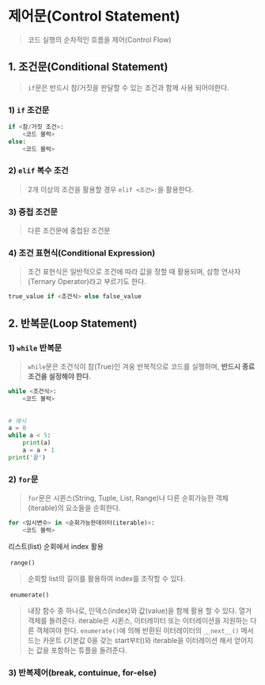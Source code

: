 # 제어문(Control Statement)

> 코드 실행의 순차적인 흐름을 제어(Control Flow)

## 1. 조건문(Conditional Statement)

> `if`문은 반드시 참/거짓을 판달할 수 있는 조건과 함께 사용 되어야한다.

### 1) `if` 조건문

```python
if <참/거짓 조건>:
    <코드 블럭>
else:
    <코드 블럭>
```

### 2) `elif` 복수 조건

> 2개 이상의 조건을 활용할 경우 `elif <조건>:`을 활용한다.

### 3) 중첩 조건문

> 다른 조건문에 중첩된 조건문

### 4) 조건 표현식(Conditional Expression)

> 조건 표현식은 일반적으로 조건에 따라 값을 정할 때 활용되며, 삼항 연사자(Ternary Operator)라고 부르기도 한다.

```python
true_value if <조건식> else false_value
```



## 2. 반복문(Loop Statement)

### 1) `while` 반복문

> `while`문은 조건식이 참(True)인 겨웅 반복적으로 코드를 실행하며, **반드시 종료조건을 설정해야 한다.**

```python
while <조건식>:
    <코드 블럭>
    
    
# 예시
a = 0
while a < 5:
    print(a)
    a = a + 1
print('끝')
```

### 2) `for`문

> `for`문은 시퀸스(String, Tuple, List, Range)나 다른 순회가능한 객체(iterable)의 요소들을 순회한다.

```python
for <임시변수> in <순회가능한데이터(iterable)>:
    <코드 블럭>
```

리스트(list) 순회에서 index 활용

​	`range()`

> 순회할 list의 길이를 활용하여 index를 조작할 수 있다.

​	`enumerate()`

> 내장 함수 중 하나로, 인덱스(index)와 값(value)을 함께 활용 할 수 있다. 열거 객체를 돌려준다. iterable은 시퀸스, 이터레이터 또는 이터레이션을 지원하는 다른 객체여야 한다. `enumerate()`에 의해 반환된 이터레이터의 `__next__()` 메서드는 카운트 (기본값 0을 갖는 start부터)와 iterable을 이터레이션 해서 얻어지는 값을 포함하는 튜플을 돌려준다.

### 3) 반복제어(break, contuinue, for-else)